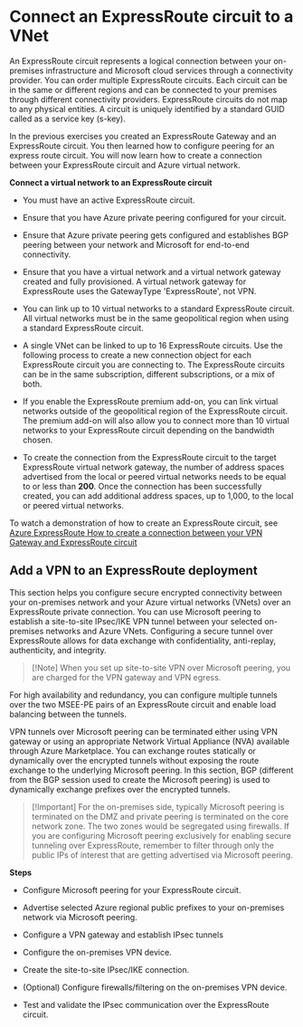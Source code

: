 # Connect an ExpressRoute circuit to a VNet

An ExpressRoute circuit represents a logical connection between your on-premises infrastructure and Microsoft cloud services through a connectivity provider. You can order multiple ExpressRoute circuits. Each circuit can be in the same or different regions and can be connected to your premises through different connectivity providers. ExpressRoute circuits do not map to any physical entities. A circuit is uniquely identified by a standard GUID called as a service key (s-key). 

In the previous exercises you created an ExpressRoute Gateway and an ExpressRoute circuit. You then learned how to configure peering for an express route circuit. You will now learn how to create a connection between your ExpressRoute circuit and Azure virtual network. 

**Connect a virtual network to an ExpressRoute circuit** 

- You must have an active ExpressRoute circuit.

- Ensure that you have Azure private peering configured for your circuit. 

- Ensure that Azure private peering gets configured and establishes BGP peering between your network and Microsoft for end-to-end connectivity.

- Ensure that you have a virtual network and a virtual network gateway created and fully provisioned. A virtual network gateway for ExpressRoute uses the GatewayType 'ExpressRoute', not VPN.

- You can link up to 10 virtual networks to a standard ExpressRoute circuit. All virtual networks must be in the same geopolitical region when using a standard ExpressRoute circuit.

- A single VNet can be linked to up to 16 ExpressRoute circuits. Use the following process to create a new connection object for each ExpressRoute circuit you are connecting to. The ExpressRoute circuits can be in the same subscription, different subscriptions, or a mix of both.

- If you enable the ExpressRoute premium add-on, you can link virtual networks outside of the geopolitical region of the ExpressRoute circuit. The premium add-on will also allow you to connect more than 10 virtual networks to your ExpressRoute circuit depending on the bandwidth chosen. 

- To create the connection from the ExpressRoute circuit to the target ExpressRoute virtual network gateway, the number of address spaces advertised from the local or peered virtual networks needs to be equal to or less than **200**. Once the connection has been successfully created, you can add additional address spaces, up to 1,000, to the local or peered virtual networks.

To watch a demonstration of how to create an ExpressRoute circuit, see [Azure ExpressRoute How to create a connection between your VPN Gateway and ExpressRoute circuit](https://channel9.msdn.com/Blogs/Azure/Azure-ExpressRoute-How-to-create-a-connection-between-your-VPN-Gateway-and-ExpressRoute-circuit?term=ExpressRoute&lang-en=true&pageSize=15&skip=15)

 

## Add a VPN to an ExpressRoute deployment

This section helps you configure secure encrypted connectivity between your on-premises network and your Azure virtual networks (VNets) over an ExpressRoute private connection. You can use Microsoft peering to establish a site-to-site IPsec/IKE VPN tunnel between your selected on-premises networks and Azure VNets. Configuring a secure tunnel over ExpressRoute allows for data exchange with confidentiality, anti-replay, authenticity, and integrity.

> [!Note] When you set up site-to-site VPN over Microsoft peering, you are charged for the VPN gateway and VPN egress. 

For high availability and redundancy, you can configure multiple tunnels over the two MSEE-PE pairs of an ExpressRoute circuit and enable load balancing between the tunnels.

VPN tunnels over Microsoft peering can be terminated either using VPN gateway or using an appropriate Network Virtual Appliance (NVA) available through Azure Marketplace. You can exchange routes statically or dynamically over the encrypted tunnels without exposing the route exchange to the underlying Microsoft peering. In this section, BGP (different from the BGP session used to create the Microsoft peering) is used to dynamically exchange prefixes over the encrypted tunnels.

> [!Important] For the on-premises side, typically Microsoft peering is terminated on the DMZ and private peering is terminated on the core network zone. The two zones would be segregated using firewalls. If you are configuring Microsoft peering exclusively for enabling secure tunneling over ExpressRoute, remember to filter through only the public IPs of interest that are getting advertised via Microsoft peering.

**Steps** 

- Configure Microsoft peering for your ExpressRoute circuit.

- Advertise selected Azure regional public prefixes to your on-premises network via Microsoft peering.

- Configure a VPN gateway and establish IPsec tunnels

- Configure the on-premises VPN device.

- Create the site-to-site IPsec/IKE connection.

- (Optional) Configure firewalls/filtering on the on-premises VPN device.

- Test and validate the IPsec communication over the ExpressRoute circuit.
